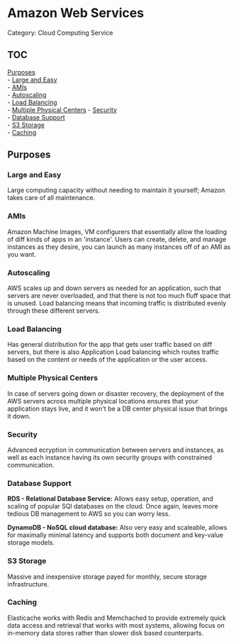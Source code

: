 # Amazon Web Services
Category: Cloud Computing Service

## TOC
[Purposes](#purposes)  
    - [Large and Easy](#large-and-easy)  
    - [AMIs](#amis)  
    - [Autoscaling](#autoscaling)  
    - [Load Balancing](#load-balancing)  
    - [Multiple Physical Centers](#multiple-physical-centers)
    - [Security](#security)  
    - [Database Support](#database-support)  
    - [S3 Storage](#s3-storage)  
    - [Caching](#caching)  


## Purposes

### Large and Easy
Large computing capacity without needing to maintain it yourself; Amazon takes care of all maintenance. 

### AMIs
Amazon Machine Images, VM configurers that essentially allow the loading of diff kinds of apps in an 'instance'. Users can create, delete, and manage instances as they desire, you can launch as many instances off of an AMI as you want. 

### Autoscaling
AWS scales up and down servers as needed for an application, such that servers are never overloaded, and that there is not too much fluff space that is unused. Load balancing means that incoming traffic is distributed evenly through these different servers. 

### Load Balancing
Has general distribution for the app that gets user traffic based on diff servers, but there is also Application Load balancing which routes traffic based on the content or needs of the application or the user access.

### Multiple Physical Centers
In case of servers going down or disaster recovery, the deployment of the AWS servers across multiple physical locations ensures that your application stays live, and it won't be a DB center physical issue that brings it down.

### Security
Advanced ecryption in communication between servers and instances, as well as each instance having its own security groups with constrained communication. 

### Database Support
**RDS - Relational Database Service:** Allows easy setup, operation, and scaling of popular SQl databases on the cloud. Once again, leaves more tedious DB management to AWS so you can worry less.

**DynamoDB - NoSQL cloud database:** Also very easy and scaleable, allows for maximally minimal latency and supports both document and key-value storage models. 

### S3 Storage
Massive and inexpensive storage payed for monthly, secure storage infrastructure.

### Caching
Elasticache works with Redis and Memchached to provide extremely quick data access and retrieval that works with most systems, allowing focus on in-memory data stores rather than slower disk based counterparts.


